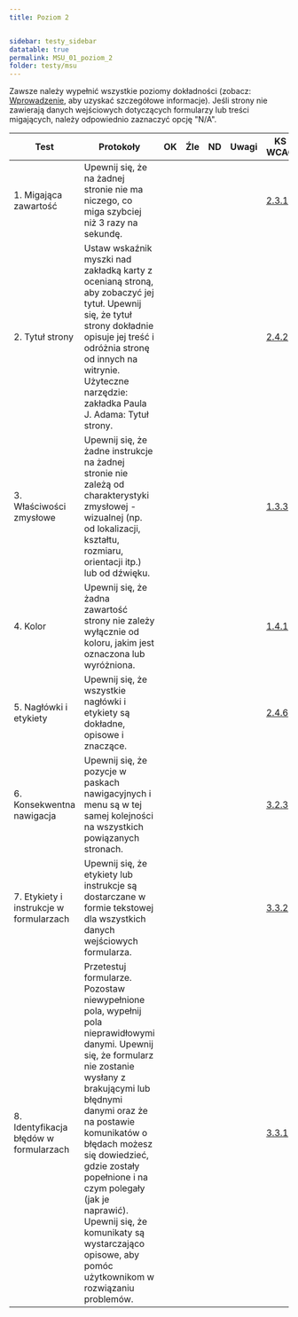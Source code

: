 ```yaml
---
title: Poziom 2


sidebar: testy_sidebar
datatable: true
permalink: MSU_01_poziom_2
folder: testy/msu
---
```



Zawsze należy wypełnić wszystkie poziomy dokładności (zobacz: [Wprowadzenie](MSU_00_wprowadzenie), aby uzyskać szczegółowe informacje). Jeśli strony nie zawierają danych wejściowych dotyczących formularzy lub treści migających, należy odpowiednio zaznaczyć opcję "N/A".

| Test        | Protokoły                    |OK|Źle|ND| Uwagi  |KS WCAG|
|-------------|------------------------------|--|---|--|--------|--------|
|1. Migająca zawartość|Upewnij się, że na żadnej stronie nie ma niczego, co miga szybciej niż 3 razy na sekundę.| | | | |[2.3.1](https://wcag.lepszyweb.pl/#three-flashes-or-below-threshold)|
|2. Tytuł strony|Ustaw wskaźnik myszki nad zakładką karty z ocenianą stroną, aby zobaczyć jej tytuł. Upewnij się, że tytuł strony dokładnie opisuje jej treść i odróżnia stronę od innych na witrynie. <br />Użyteczne narzędzie: zakładka Paula J. Adama: Tytuł strony.| | | | |[2.4.2](https://wcag.lepszyweb.pl/#page-titled)|
|3. Właściwości zmysłowe|Upewnij się, że żadne instrukcje na żadnej stronie nie zależą od charakterystyki zmysłowej - wizualnej (np. od lokalizacji, kształtu, rozmiaru, orientacji itp.) lub od dźwięku.| | | | |[1.3.3](https://wcag.lepszyweb.pl/#sensory-characteristics)|
|4. Kolor|Upewnij się, że żadna zawartość strony nie zależy wyłącznie od koloru, jakim jest oznaczona lub wyróżniona.| | | | |[1.4.1](https://wcag.lepszyweb.pl/#use-of-color)|
|5. Nagłówki i etykiety|Upewnij się, że wszystkie nagłówki i etykiety są dokładne, opisowe i znaczące.| | | | |[2.4.6](https://wcag.lepszyweb.pl/#headings-and-labels)|
|6. Konsekwentna nawigacja|Upewnij się, że pozycje w paskach nawigacyjnych i menu są w tej samej kolejności na wszystkich powiązanych stronach.| | | | |[3.2.3](https://wcag.lepszyweb.pl/#consistent-navigation)|
|7. Etykiety i instrukcje w formularzach|Upewnij się, że etykiety lub instrukcje są dostarczane w formie tekstowej dla wszystkich danych wejściowych formularza.| | | | |[3.3.2](https://wcag.lepszyweb.pl/#labels-or-instructions)|
|8. Identyfikacja błędów w formularzach|Przetestuj formularze. Pozostaw niewypełnione pola, wypełnij pola nieprawidłowymi danymi. Upewnij się, że formularz nie zostanie wysłany z brakującymi lub błędnymi danymi oraz że na postawie komunikatów o błędach możesz się dowiedzieć, gdzie zostały popełnione i na czym polegały (jak je naprawić). Upewnij się, że komunikaty są wystarczająco opisowe, aby pomóc użytkownikom w rozwiązaniu problemów.| | | | |[3.3.1](https://wcag.lepszyweb.pl/#error-identification)|
